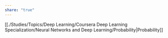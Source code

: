 ```yaml
---
share: "true"
---
```


[[./Studies/Topics/Deep Learning/Coursera Deep Learning Specialization/Neural Networks and Deep Learning/Probability|Probability]]